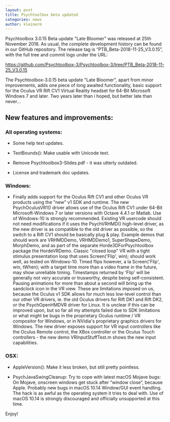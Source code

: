 ```yaml
---
layout: post
title: Psychtoolbox beta updated
categories: news
author: kleinerm
---
```


Psychtoolbox 3.0.15 Beta update "Late Bloomer" was released at 25th November 2018.
As usual, the complete development history can be found in our GitHub repository.
The release tag is “PTB_Beta-2018-11-25_V3.0.15”, with the full tree and commit logs under the URL:

<https://github.com/Psychtoolbox-3/Psychtoolbox-3/tree/PTB_Beta-2018-11-25_V3.0.15>

The Psychtoolbox-3.0.15 beta update "Late Bloomer", apart from minor improvements, adds one piece of long awaited functionality, basic support for the Oculus VR Rift CV1 Virtual Reality headset for 64-Bit Microsoft Windows 7 and later. Two years later than i hoped, but better late than never...

## New features and improvements:

### All operating systems:

* Some help text updates.

* TextBounds(): Make usable with Unicode text.

* Remove Psychtoolbox3-Slides.pdf - it was utterly outdated.

* License and trademark doc updates.

### Windows:

* Finally adds support for the Oculus Rift CV1 and other Oculus VR products using the "new" v1 SDK and runtime. The new PsychOculusVR1() driver allows use of the Oculus Rift CV1 under 64-Bit Microsoft-Windows 7 or later versions with Octave 4.4.1 or Matlab. Use of Windows-10 is strongly recommended. Existing VR usercode should not need modifications if it uses the PsychVRHMD() high-level driver, as the new driver is as compatible to the old driver as possible, so the switch to a Rift CV1 should be basically plug & play. Example demos that should work are VRHMDDemo, VRHMDDemo1, SuperShapeDemo, MorphDemo, and as part of the separate Horde3DForPsychtoolbox package the HordeVRDemo. Classic "closed loop" VR with a tight stimulus presentation loop that uses Screen('Flip', win); should work well, as tested on Windows-10. Timed flips however, a la Screen('Flip', win, tWhen); with a target time more than a video frame in the future, may show unreliable timing. Timestamps returned by 'Flip' will be generally not very accurate or trusworthy, despite being self-consistent. Pausing animations for more than about a second will bring up the sandclock icon in the VR view. These are limitations imposed on us, because the Oculus v1 SDK allows for much less low-level control than our other VR drivers, ie. the old Oculus drivers for Rift DK1 and Rift DK2, or the PsychOpenHMDVR driver for Linux. It is unclear if this can be improved upon, but so far all my attempts failed due to SDK limitations or what might be bugs in the proprietary Oculus runtime / VR compositor for Windows, or in NVidia's proprietary graphics drivers for Windows. The new driver exposes support for VR input controllers like the Oculus Remote control, the XBox controller or the Oculus Touch controllers - the new demo VRInputStuffTest.m shows the new input capabilities.

### OSX:

* AppleVersion(): Make it less broken, but still pretty pointless.

* PsychJavaSwingCleanup: Try to cope with latest macOS Mojave bugs: On Mojave, onscreen windows get stuck after “window close”, because Apple. Probably new bugs in macOS 10.14 Window/GUI event handling. The hack is as awful as the operating system it tries to deal with. Use of macOS 10.14 is strongly discouraged and officially unsupported at this time.

Enjoy!
